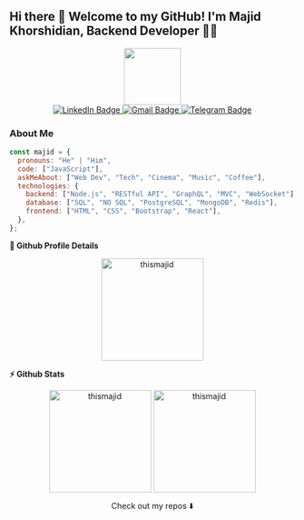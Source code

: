 ## Hi there 👋 Welcome to my GitHub! I'm Majid Khorshidian, Backend Developer :technologist: 

<div id="header" align="center">
  <img src="https://media0.giphy.com/media/gjrYDwbjnK8x36xZIO/giphy.gif?cid=790b761160b85559dd21f40759881fa460aa075d237d06b9&rid=giphy.gif" width="100"/>
  <div id="badges">
    <a href="https://www.linkedin.com/in/thismajid">
      <img src="https://img.shields.io/badge/LinkedIn-blue?style=for-the-badge&logo=linkedin&logoColor=white" alt="LinkedIn Badge"/>
    </a>
    <a href="mailto:mkhorshidian72@gmail.com">
      <img src="https://img.shields.io/badge/Gmail-red?style=for-the-badge&logo=gmail&logoColor=white" alt="Gmail Badge"/>
    </a>
    <a href="https://t.me/thismajid">
      <img src="https://img.shields.io/badge/Telegram-blue?style=for-the-badge&logo=telegram&logoColor=white" alt="Telegram Badge"/>
    </a>
  </div>
   <img src="https://komarev.com/ghpvc/?username=thismajid&style=flat-square&color=blue" alt=""/>
</div>

### About Me


```javascript
const majid = {
  pronouns: "He" | "Him",
  code: ["JavaScript"],
  askMeAbout: ["Web Dev", "Tech", "Cinema", "Music", "Coffee"],
  technologies: {
    backend: ["Node.js", "RESTful API", "GraphQL", "MVC", "WebSocket"],
    database: ["SQL", "NO SQL", "PostgreSQL", "MongoDB", "Redis"],
    frontend: ["HTML", "CSS", "Bootstrap", "React"],
  },
};
```

  <summary><b>🔎 Github Profile Details</b></summary>
<p align="center"><img height="180em" src="https://github-profile-summary-cards.vercel.app/api/cards/profile-details?username=thismajid&theme=github_dark" alt="thismajid" align = "center"/></p>

  <summary><b>⚡ Github Stats</b></summary>
<p align="center"><img height="180em" src="https://github-readme-stats.vercel.app/api?username=thismajid&hide_border=true&count_private=true&show_icons=true&theme=radical" alt="thismajid" align = "center"/>
<img height="180em" src="https://github-readme-stats.vercel.app/api/top-langs?username=thismajid&show_icons=true&locale=en&layout=compact&hide_border=true&theme=radical" alt="thismajid" align = "center"/></p>

<p align="center">
Check out my repos ⬇️  
</p>
